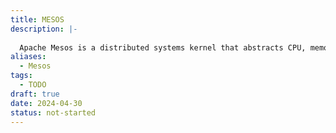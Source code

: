 ```yaml
---
title: MESOS
description: |-
  
  Apache Mesos is a distributed systems kernel that abstracts CPU, memory, storage, and other compute resources across a cluster of machines, allowing for efficient resource sharing and isolation.
aliases:
  - Mesos
tags:
  - TODO
draft: true
date: 2024-04-30
status: not-started
---
```

